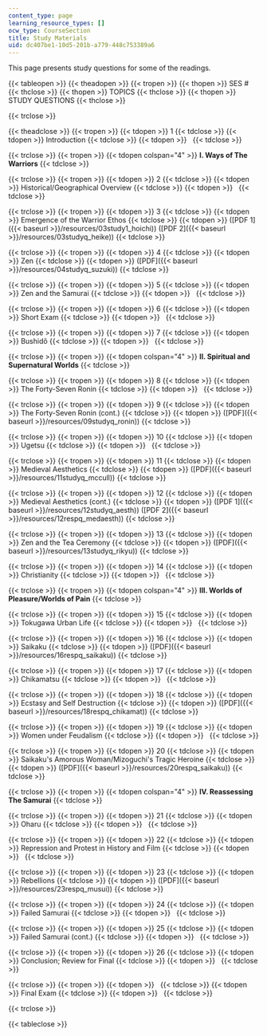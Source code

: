 ```yaml
---
content_type: page
learning_resource_types: []
ocw_type: CourseSection
title: Study Materials
uid: dc407be1-10d5-201b-a779-448c753389a6
---
```


This page presents study questions for some of the readings.

{{< tableopen >}}
{{< theadopen >}}
{{< tropen >}}
{{< thopen >}}
SES #
{{< thclose >}}
{{< thopen >}}
TOPICS
{{< thclose >}}
{{< thopen >}}
STUDY QUESTIONS
{{< thclose >}}

{{< trclose >}}

{{< theadclose >}}
{{< tropen >}}
{{< tdopen >}}
1
{{< tdclose >}}
{{< tdopen >}}
Introduction
{{< tdclose >}}
{{< tdopen >}}
 
{{< tdclose >}}

{{< trclose >}}
{{< tropen >}}
{{< tdopen colspan="4" >}}
**I. Ways of The Warriors**
{{< tdclose >}}

{{< trclose >}}
{{< tropen >}}
{{< tdopen >}}
2
{{< tdclose >}}
{{< tdopen >}}
Historical/Geographical Overview
{{< tdclose >}}
{{< tdopen >}}
 
{{< tdclose >}}

{{< trclose >}}
{{< tropen >}}
{{< tdopen >}}
3
{{< tdclose >}}
{{< tdopen >}}
Emergence of the Warrior Ethos
{{< tdclose >}}
{{< tdopen >}}
([PDF 1]({{< baseurl >}}/resources/03study1_hoichi)) ([PDF 2]({{< baseurl >}}/resources/03studyq_heike))
{{< tdclose >}}

{{< trclose >}}
{{< tropen >}}
{{< tdopen >}}
4
{{< tdclose >}}
{{< tdopen >}}
Zen
{{< tdclose >}}
{{< tdopen >}}
([PDF]({{< baseurl >}}/resources/04studyq_suzuki))
{{< tdclose >}}

{{< trclose >}}
{{< tropen >}}
{{< tdopen >}}
5
{{< tdclose >}}
{{< tdopen >}}
Zen and the Samurai
{{< tdclose >}}
{{< tdopen >}}
 
{{< tdclose >}}

{{< trclose >}}
{{< tropen >}}
{{< tdopen >}}
6
{{< tdclose >}}
{{< tdopen >}}
Short Exam
{{< tdclose >}}
{{< tdopen >}}
 
{{< tdclose >}}

{{< trclose >}}
{{< tropen >}}
{{< tdopen >}}
7
{{< tdclose >}}
{{< tdopen >}}
Bushidô
{{< tdclose >}}
{{< tdopen >}}
 
{{< tdclose >}}

{{< trclose >}}
{{< tropen >}}
{{< tdopen colspan="4" >}}
**II. Spiritual and Supernatural Worlds**
{{< tdclose >}}

{{< trclose >}}
{{< tropen >}}
{{< tdopen >}}
8
{{< tdclose >}}
{{< tdopen >}}
The Forty-Seven Ronin
{{< tdclose >}}
{{< tdopen >}}
 
{{< tdclose >}}

{{< trclose >}}
{{< tropen >}}
{{< tdopen >}}
9
{{< tdclose >}}
{{< tdopen >}}
The Forty-Seven Ronin (cont.)
{{< tdclose >}}
{{< tdopen >}}
([PDF]({{< baseurl >}}/resources/09studyq_ronin))
{{< tdclose >}}

{{< trclose >}}
{{< tropen >}}
{{< tdopen >}}
10
{{< tdclose >}}
{{< tdopen >}}
Ugetsu
{{< tdclose >}}
{{< tdopen >}}
 
{{< tdclose >}}

{{< trclose >}}
{{< tropen >}}
{{< tdopen >}}
11
{{< tdclose >}}
{{< tdopen >}}
Medieval Aesthetics
{{< tdclose >}}
{{< tdopen >}}
([PDF]({{< baseurl >}}/resources/11studyq_mccull))
{{< tdclose >}}

{{< trclose >}}
{{< tropen >}}
{{< tdopen >}}
12
{{< tdclose >}}
{{< tdopen >}}
Medieval Aesthetics (cont.)
{{< tdclose >}}
{{< tdopen >}}
([PDF 1]({{< baseurl >}}/resources/12studyq_aesth)) ([PDF 2]({{< baseurl >}}/resources/12respq_medaesth))
{{< tdclose >}}

{{< trclose >}}
{{< tropen >}}
{{< tdopen >}}
13
{{< tdclose >}}
{{< tdopen >}}
Zen and the Tea Ceremony
{{< tdclose >}}
{{< tdopen >}}
([PDF]({{< baseurl >}}/resources/13studyq_rikyu))
{{< tdclose >}}

{{< trclose >}}
{{< tropen >}}
{{< tdopen >}}
14
{{< tdclose >}}
{{< tdopen >}}
Christianity
{{< tdclose >}}
{{< tdopen >}}
 
{{< tdclose >}}

{{< trclose >}}
{{< tropen >}}
{{< tdopen colspan="4" >}}
**III. Worlds of Pleasure/Worlds of Pain**
{{< tdclose >}}

{{< trclose >}}
{{< tropen >}}
{{< tdopen >}}
15
{{< tdclose >}}
{{< tdopen >}}
Tokugawa Urban Life
{{< tdclose >}}
{{< tdopen >}}
 
{{< tdclose >}}

{{< trclose >}}
{{< tropen >}}
{{< tdopen >}}
16
{{< tdclose >}}
{{< tdopen >}}
Saikaku
{{< tdclose >}}
{{< tdopen >}}
([PDF]({{< baseurl >}}/resources/16respq_saikaku))
{{< tdclose >}}

{{< trclose >}}
{{< tropen >}}
{{< tdopen >}}
17
{{< tdclose >}}
{{< tdopen >}}
Chikamatsu
{{< tdclose >}}
{{< tdopen >}}
 
{{< tdclose >}}

{{< trclose >}}
{{< tropen >}}
{{< tdopen >}}
18
{{< tdclose >}}
{{< tdopen >}}
Ecstasy and Self Destruction
{{< tdclose >}}
{{< tdopen >}}
([PDF]({{< baseurl >}}/resources/18respq_chikamat))
{{< tdclose >}}

{{< trclose >}}
{{< tropen >}}
{{< tdopen >}}
19
{{< tdclose >}}
{{< tdopen >}}
Women under Feudalism
{{< tdclose >}}
{{< tdopen >}}
 
{{< tdclose >}}

{{< trclose >}}
{{< tropen >}}
{{< tdopen >}}
20
{{< tdclose >}}
{{< tdopen >}}
Saikaku's Amorous Woman/Mizoguchi's Tragic Heroine
{{< tdclose >}}
{{< tdopen >}}
([PDF]({{< baseurl >}}/resources/20respq_saikaku))
{{< tdclose >}}

{{< trclose >}}
{{< tropen >}}
{{< tdopen colspan="4" >}}
**IV. Reassessing The Samurai**
{{< tdclose >}}

{{< trclose >}}
{{< tropen >}}
{{< tdopen >}}
21
{{< tdclose >}}
{{< tdopen >}}
Oharu
{{< tdclose >}}
{{< tdopen >}}
 
{{< tdclose >}}

{{< trclose >}}
{{< tropen >}}
{{< tdopen >}}
22
{{< tdclose >}}
{{< tdopen >}}
Repression and Protest in History and Film
{{< tdclose >}}
{{< tdopen >}}
 
{{< tdclose >}}

{{< trclose >}}
{{< tropen >}}
{{< tdopen >}}
23
{{< tdclose >}}
{{< tdopen >}}
Rebellions
{{< tdclose >}}
{{< tdopen >}}
([PDF]({{< baseurl >}}/resources/23respq_musui))
{{< tdclose >}}

{{< trclose >}}
{{< tropen >}}
{{< tdopen >}}
24
{{< tdclose >}}
{{< tdopen >}}
Failed Samurai
{{< tdclose >}}
{{< tdopen >}}
 
{{< tdclose >}}

{{< trclose >}}
{{< tropen >}}
{{< tdopen >}}
25
{{< tdclose >}}
{{< tdopen >}}
Failed Samurai (cont.)
{{< tdclose >}}
{{< tdopen >}}
 
{{< tdclose >}}

{{< trclose >}}
{{< tropen >}}
{{< tdopen >}}
26
{{< tdclose >}}
{{< tdopen >}}
Conclusion; Review for Final
{{< tdclose >}}
{{< tdopen >}}
 
{{< tdclose >}}

{{< trclose >}}
{{< tropen >}}
{{< tdopen >}}
 
{{< tdclose >}}
{{< tdopen >}}
Final Exam
{{< tdclose >}}
{{< tdopen >}}
 
{{< tdclose >}}

{{< trclose >}}

{{< tableclose >}}